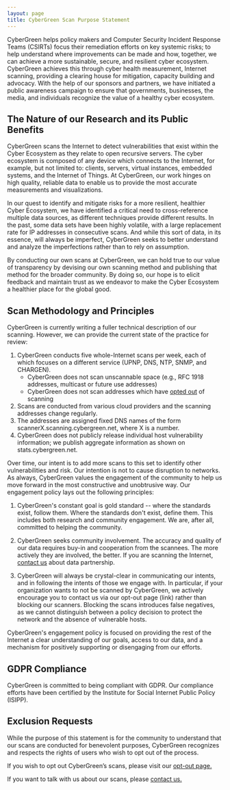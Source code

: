 ```yaml
---
layout: page
title: CyberGreen Scan Purpose Statement
---
```


CyberGreen helps policy makers and Computer Security Incident Response Teams (CSIRTs) focus their remediation efforts on key systemic risks; to help understand where improvements can be made and how, together, we can achieve a more sustainable, secure, and resilient cyber ecosystem. CyberGreen achieves this through cyber health measurement, Internet scanning, providing a clearing house for mitigation, capacity building and advocacy. With the help of our sponsors and partners, we have initiated a public awareness campaign to ensure that governments, businesses, the media, and individuals recognize the value of a healthy cyber ecosystem.

<h2>The Nature of our Research and its Public Benefits</h2>
CyberGreen scans the Internet to detect vulnerabilities that exist within the Cyber Ecosystem as they relate to open recursive servers. The cyber ecosystem is composed of any device which connects to the Internet, for example, but not limited to: clients, servers, virtual instances, embedded systems, and the Internet of Things. At CyberGreen, our work hinges on high quality, reliable data to enable us to provide the most accurate measurements and visualizations.  

In our quest to identify and mitigate risks for a more resilient, healthier Cyber Ecosystem, we have identified a critical need to cross-reference multiple data sources, as different techniques provide different results.  In the past, some data sets have been highly volatile, with a large replacement rate for IP addresses in consecutive scans. And while this sort of data, in its essence, will always be imperfect, CyberGreen seeks to better understand and analyze the imperfections rather than to rely on assumption. 

By conducting our own scans at CyberGreen, we can hold true to our value of transparency by devising our own scanning method and publishing that method for the broader community. By doing so, our hope is to elicit feedback and maintain trust as we endeavor to make the Cyber Ecosystem a healthier place for the global good.

<h2> Scan Methodology and Principles </h2>

CyberGreen is currently writing a fuller technical description of our scanning. However, we can provide the current state of the practice for review: 

1.   CyberGreen conducts five whole-Internet scans per week, each of which focuses on a different service (UPNP, DNS, NTP, SNMP, and CHARGEN).
      - CyberGreen does not scan unscannable space (e.g., RFC 1918 addresses, multicast or future use addresses)
      - CyberGreen does not scan addresses which have <a href="https://www.cybergreen.net/opt-out/"> opted out</a> of scanning
2.   Scans are conducted from various cloud providers and the scanning addresses change regularly.
3.   The addresses are assigned fixed DNS names of the form scannerX.scanning.cybergreen.net, where X is a number.
4.   CyberGreen does not publicly release individual host vulnerability information; we publish aggregate information as shown on stats.cybergreen.net.

Over time, our intent is to add more scans to this set to identify other vulnerabilities and risk. Our intention is not to cause disruption to networks. As always, CyberGreen values the engagement of the community to help us move forward in the most constructive and unobtrusive way. Our engagement policy lays out the following principles:

1.   CyberGreen's constant goal is gold standard -- where the standards  exist, follow them.  Where the standards don't exist, define them. This includes both research and community engagement.  We are, after all, committed to helping the community.

2.   CyberGreen seeks community involvement.  The accuracy and quality of our data requires buy-in and cooperation from the scannees.  The more actively they are involved, the better.  If you are scanning the Internet, <a href="http://www.cybergreen.net/contact/"> contact us</a>  about data partnership.  

3.   CyberGreen will always be crystal-clear in communicating our intents, and in following the intents of those we engage with.  In particular, if your organization wants to not be scanned by CyberGreen, we actively encourage you to contact us via our opt-out page (link) rather than blocking our scanners.  Blocking the scans introduces false negatives, as we cannot distinguish between a policy decision to protect the network and the absence of vulnerable hosts. 

CyberGreen's engagement policy is focused on providing the rest of the Internet a clear understanding of our goals, access to our data, and a mechanism for positively supporting or disengaging from our efforts.  

<h2> GDPR Compliance </h2>

CyberGreen is committed to being compliant with GDPR. Our compliance efforts have been certified by the Institute for Social Internet Public Policy (ISIPP).

<h2> Exclusion Requests </h2>

While the purpose of this statement is for the community to understand that our scans are conducted for benevolent purposes, CyberGreen recognizes and respects the rights of users who wish to opt out of the process. 

If you wish to opt out CyberGreen’s scans, please visit our <a href="https://www.cybergreen.net/opt-out/"> opt-out page.</a>

If you want to talk with us about our scans, please <a href="http://www.cybergreen.net/contact/"> contact us.</a>
